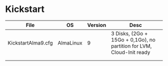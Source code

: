 # Kickstart

| File               | OS        | Version | Desc                                                                  |
|--------------------|-----------|---------|-----------------------------------------------------------------------|
| KickstartAlma9.cfg | AlmaLinux | 9       | 3 Disks, (2Go + 15Go + 0,1Go), no partition for LVM, Cloud-Init ready |
|                    |           |         |                                                                       |
|                    |           |         |                                                                       |
